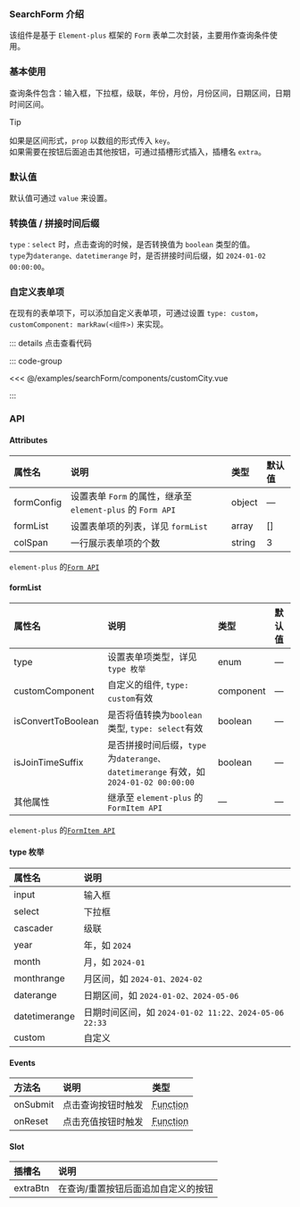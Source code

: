 ### SearchForm 介绍

该组件是基于 `Element-plus` 框架的 `Form` 表单二次封装，主要用作查询条件使用。

### 基本使用

查询条件包含：输入框，下拉框，级联，年份，月份，月份区间，日期区间，日期时间区间。

> [!TIP]
> 如果是区间形式，`prop` 以数组的形式传入 `key`。  
> 如果需要在按钮后面追击其他按钮，可通过插槽形式插入，插槽名 `extra`。

<preview path="../examples/searchForm/base.vue"></preview>

### 默认值

默认值可通过 `value` 来设置。
<preview path="../examples/searchForm/defaultValue.vue"></preview>

### 转换值 / 拼接时间后缀

`type：select` 时，点击查询的时候，是否转换值为 `boolean` 类型的值。  
`type`为`daterange、datetimerange` 时，是否拼接时间后缀，如 `2024-01-02 00:00:00`。
<preview path="../examples/searchForm/convertJoin.vue"></preview>

### 自定义表单项

在现有的表单项下，可以添加自定义表单项，可通过设置 `type: custom`，`customComponent: markRaw(<组件>)` 来实现。
<preview path="../examples/searchForm/custom.vue"></preview>

::: details 点击查看代码

::: code-group

<<< @/examples/searchForm/components/customCity.vue

:::

### API

#### Attributes

| 属性名     | 说明                                                        | 类型   | 默认值 |
| :--------- | :---------------------------------------------------------- | :----- | :----- |
| formConfig | 设置表单 `Form` 的属性，继承至 `element-plus` 的 `Form API` | object | —      |
| formList   | 设置表单项的列表，详见 `formList`                           | array  | []     |
| colSpan    | 一行展示表单项的个数                                        | string | 3      |

`element-plus` 的[`Form API`](https://element-plus.org/zh-CN/component/form#form-api)

#### formList

| 属性名             | 说明                                                                                | 类型      | 默认值 |
| :----------------- | :---------------------------------------------------------------------------------- | :-------- | :----- |
| type               | 设置表单项类型，详见 `type 枚举`                                                    | enum      | —      |
| customComponent    | 自定义的组件, `type: custom`有效                                                    | component | —      |
| isConvertToBoolean | 是否将值转换为`boolean`类型, `type: select`有效                                     | boolean   | —      |
| isJoinTimeSuffix   | 是否拼接时间后缀，`type`为`daterange、datetimerange` 有效，如 `2024-01-02 00:00:00` | boolean   | —      |
| 其他属性           | 继承至 `element-plus` 的 `FormItem API`                                             | —         | —      |

`element-plus` 的[`FormItem API`](https://element-plus.org/zh-CN/component/form#formitem-api)

#### type 枚举

| 属性名        | 说明                                                  |
| :------------ | :---------------------------------------------------- |
| input         | 输入框                                                |
| select        | 下拉框                                                |
| cascader      | 级联                                                  |
| year          | 年，如 `2024`                                         |
| month         | 月，如 `2024-01`                                      |
| monthrange    | 月区间，如 `2024-01、2024-02`                         |
| daterange     | 日期区间，如 `2024-01-02、2024-05-06`                 |
| datetimerange | 日期时间区间，如 `2024-01-02 11:22、2024-05-06 22:33` |
| custom        | 自定义                                                |

#### Events

| 方法名   | 说明               | 类型                                     |
| :------- | :----------------- | :--------------------------------------- |
| onSubmit | 点击查询按钮时触发 | <abbr title="() => data">Function</abbr> |
| onReset  | 点击充值按钮时触发 | <abbr title="() => data">Function</abbr> |

#### Slot

| 插槽名   | 说明                                |
| :------- | :---------------------------------- |
| extraBtn | 在查询/重置按钮后面追加自定义的按钮 |
